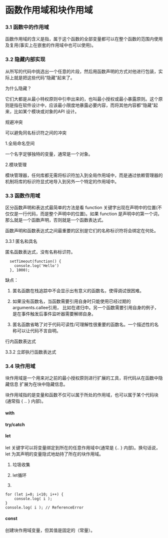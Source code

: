 # 函数作用域和块作用域

### 3.1 函数中的作用域

函数作用域的含义是指，属于这个函数的全部变量都可以在整个函数的范围内使用及复用(事实上在嵌套的作用域中也可以使用)。

### 3.2 隐藏内部实现

从所写的代码中挑选出一个任意的片段，然后用函数声明的方式对他进行包装，实际上就是把这些代码“隐藏”起来了。

为什么隐藏？

它们大都是从最小特权原则中引申出来的，也叫最小授权或最小暴露原则。这个原则是指在软件设计中，应该最小限度地暴露必要内容，而将其他内容都“隐藏”起来，比如某个模块或对象的API 设计。

规避冲突

可以避免同名标识符之间的冲突

1.全局命名空间

一个名字足够独特的变量，通常是一个对象。

2.模块管理

模块管理器，任何库都无需将标识符加入到全局作用域中，而是通过依赖管理器的机制将库的标识符显式地导入到另外一个特定的作用域中。

### 3.3 函数作用域

区分函数声明和表达式最简单的方法是看 function 关键字出现在声明中的位置(不仅仅是一行代码，而是整个声明中的位置)。如果 function 是声明中的第一个词，那么就是一个函数声明，否则就是一个函数表达式。

函数声明和函数表达式之间最重要的区别是它们的名称标识符将会绑定在何处。

3.3.1 匿名和具名

匿名函数表达式，没有名称标识符。

```
  setTimeout(function() {
    console.log('Hello')
  }, 1000);
```

缺点：

1. 匿名函数在栈追踪中不会显示出有意义的函数名，使得调试很困难。

2. 如果没有函数名，当函数需要引用自身时只能使用已经过期的arguments.callee引用， 比如在递归中。另一个函数需要引用自身的例子，是在事件触发后事件监听器需要解绑自身。

3. 匿名函数省略了对于代码可读性/可理解性很重要的函数名。一个描述性的名称可以让代码不言自明。

行内函数表达式

3.3.2 立即执行函数表达式


### 3.4 块作用域

块作用域是一个用来对之前的最小授权原则进行扩展的工具，将代码从在函数中隐藏信息 扩展为在块中隐藏信息。

块作用域指的是变量和函数不仅可以属于所处的作用域，也可以属于某个代码块(通常指 { .. } 内部)。


#### with

#### try/catch

#### let

let 关键字可以将变量绑定到所在的任意作用域中(通常是 {.. } 内部)。换句话说，let 为其声明的变量隐式地劫持了所在的块作用域。

1. 垃圾收集

2. let循环
3. 
```
for (let i=0; i<10; i++) { 
    console.log( i );
}
console.log( i ); // ReferenceError
```

#### const 
创建块作用域变量，但其值是固定的（常量）。
